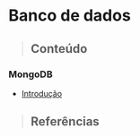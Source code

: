 # Banco de dados

> ## **Conteúdo**

### **MongoDB**

* [Introdução](./mongodb/Introducao.md)

> ## **Referências**
